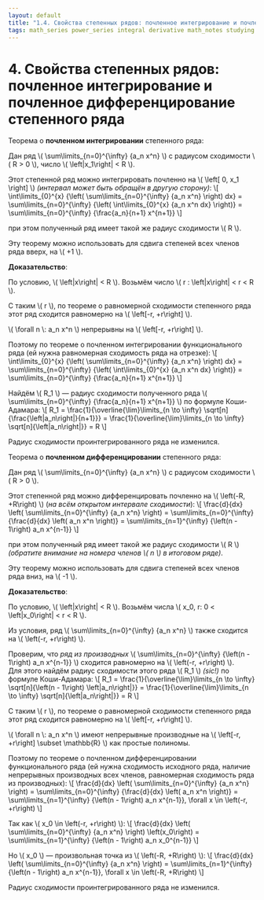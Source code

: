 ```yaml
---
layout: default
title: "1.4. Свойства степенных рядов: почленное интегрирование и почленное дифференцирование степенного ряда"
tags: math_series power_series integral derivative math_notes studying
---
```


# 4. Свойства степенных рядов: почленное интегрирование и почленное дифференцирование степенного ряда

Теорема о **почленном интегрировании** степенного ряда:

Дан ряд \\( \sum\limits_{n=0}^{\infty} {a_n x^n} \\) с радиусом сходимости \\( R > 0 \\), число \\( \left\|x_1\right\| < R \\).

Этот степенной ряд можно интегрировать почленно на \\( \left\[ 0, x_1 \right\] \\) *(интервал может быть обращён в&nbsp;другую сторону)*:
\\[ \int\limits_{0}^{x} {\left( \sum\limits_{n=0}^{\infty} {a_n x^n} \right) dx} = \sum\limits_{n=0}^{\infty} {\left( \int\limits_{0}^{x} {a_n x^n dx} \right)} = \sum\limits_{n=0}^{\infty} {\frac{a_n}{n+1} x^{n+1}} \\]

при этом полученный ряд имеет такой же радиус сходимости \\( R \\).

Эту теорему можно использовать для сдвига степеней всех членов ряда вверх, на \\( +1 \\).

**Доказательство**:

По условию, \\( \left\|x\right\| < R \\). Возьмём число \\( r : \left\|x\right\| < r < R \\).

С таким \\( r \\), по теореме о равномерной сходимости степенного ряда этот ряд сходится равномерно на \\( \left\[-r, +r\right\] \\).

\\( \forall n \\: a_n x^n \\) непрерывны на \\( \left\[-r, +r\right\] \\).

Поэтому по теореме о почленном интегрировании функционального ряда (ей нужна равномерная сходимость ряда на отрезке):
\\[ \int\limits_{0}^{x} {\left( \sum\limits_{n=0}^{\infty} {a_n x^n} \right) dx} = \sum\limits_{n=0}^{\infty} {\left( \int\limits_{0}^{x} {a_n x^n dx} \right)} = \sum\limits_{n=0}^{\infty} {\frac{a_n}{n+1} x^{n+1}} \\]

Найдём \\( R_1 \\) &mdash; радиус сходимости полученного ряда \\( \sum\limits_{n=0}^{\infty} {\frac{a_n}{n+1} x^{n+1}} \\) по формуле Коши-Адамара:
\\[ R_1 = \frac{1}{\overline{\lim}\limits_{n \to \infty} \sqrt[n]{\frac{\left\|a_n\right\|}{n+1}}} = \frac{1}{\overline{\lim}\limits_{n \to \infty} \sqrt[n]{\left\|a_n\right\|}} = R \\]

Радиус сходимости проинтегрированного ряда не изменился.

Теорема о **почленном дифференцировании** степенного ряда:

Дан ряд \\( \sum\limits_{n=0}^{\infty} {a_n x^n} \\) с радиусом сходимости \\( R > 0 \\).

Этот степенной ряд можно дифференцировать почленно на \\( \left(-R, +R\right) \\) (*на всём открытом интервале сходимости*):
\\[ \frac{d}{dx} \left( \sum\limits_{n=0}^{\infty} {a_n x^n} \right) = \sum\limits_{n=0}^{\infty} {\frac{d}{dx} \left( a_n x^n \right)} = \sum\limits_{n=1}^{\infty} {\left(n - 1\right) a_n x^{n-1}} \\]

при этом полученный ряд имеет такой же радиус сходимости \\( R \\) *(обратите внимание на номера членов \\( n \\) в итоговом ряде)*.

Эту теорему можно использовать для сдвига степеней всех членов ряда вниз, на \\( -1 \\).

**Доказательство**:

По условию, \\( \left\|x\right\| < R \\). Возьмём числа \\( x_0, r:  0 < \left\|x_0\right\| < r < R \\).

Из условия, ряд \\( \sum\limits_{n=0}^{\infty} {a_n x^n} \\) также сходится на \\( \left(-r, +r\right) \\).

Проверим, что *ряд из производных*  \\( \sum\limits_{n=0}^{\infty} {\left(n - 1\right) a_n x^{n-1}} \\) сходится равномерно на \\( \left(-r, +r\right) \\). Для&nbsp;этого найдём радиус сходимости этого ряда \\( R_1 \\) *(sic!)* по формуле Коши-Адамара:
\\[ R_1 = \frac{1}{\overline{\lim}\limits_{n \to \infty} \sqrt[n]{\left(n - 1\right) \left\|a_n\right\|}} = \frac{1}{\overline{\lim}\limits_{n \to \infty} \sqrt[n]{\left\|a_n\right\|}} = R \\]

С таким \\( r \\), по теореме о равномерной сходимости степенного ряда этот ряд сходится равномерно на \\( \left\[-r, +r\right\] \\).

\\( \forall n \\: a_n x^n \\) имеют непрерывные производные на \\( \left\[-r, +r\right\] \subset \mathbb{R} \\) как простые полиномы.

Поэтому по теореме о почленном дифференцировании функционального ряда (ей нужна сходимость исходного ряда, наличие непрерывных производных всех членов, равномерная сходимость ряда из производных):
\\[ \frac{d}{dx} \left( \sum\limits_{n=0}^{\infty} {a_n x^n} \right) = \sum\limits_{n=0}^{\infty} {\frac{d}{dx} \left( a_n x^n \right)} = \sum\limits_{n=1}^{\infty} {\left(n - 1\right) a_n x^{n-1}}, \forall x \in \left(-r, +r\right) \\]

Так как \\( x_0 \in \left(-r, +r\right) \\):
\\[ \frac{d}{dx} \left( \sum\limits_{n=0}^{\infty} {a_n x^n} \right) \left(x_0\right) = \sum\limits_{n=1}^{\infty} {\left(n - 1\right) a_n x_0^{n-1}} \\]

Но \\( x_0 \\) &mdash; произвольная точка из \\( \left(-R, +R\right) \\):
\\[ \frac{d}{dx} \left( \sum\limits_{n=0}^{\infty} {a_n x^n} \right) = \sum\limits_{n=1}^{\infty} {\left(n - 1\right) a_n x^{n-1}}, \forall x \in \left(-R, +R\right) \\]

Радиус сходимости проинтегрированного ряда не изменился.
